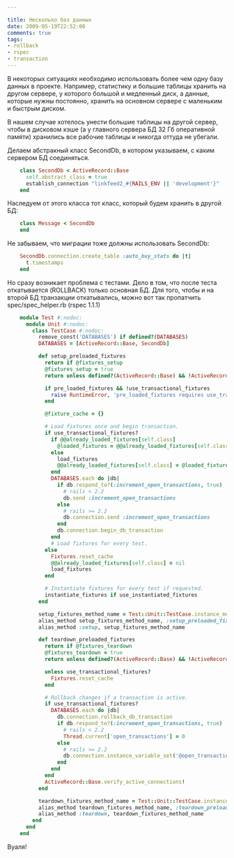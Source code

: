 ```yaml
---

title: Несколько баз данных
date: 2009-05-19T22:52:00
comments: true
tags: 
- rollback
- rspec
- transaction
---
```


В некоторых ситуациях необходимо использовать более чем одну базу данных в проекте. Например, статистику и большие
таблицы хранить на другом сервере, у которого большой и медленный диск, а данные, которые нужны постоянно, хранить на
основном сервере с маленьким и быстрым диском.

В нашем случае хотелось унести большие таблицы на другой сервер, чтобы в дисковом кэше (а у главного сервера БД 32 Гб
оперативной памяти) хранились все рабочие таблицы и никогда оттуда не убегали.

Делаем абстракный класс SecondDb, в котором указываем, с каким сервером БД соединяться.

``` ruby
    class SecondDb < ActiveRecord::Base
      self.abstract_class = true
      establish_connection "linkfeed2_#{RAILS_ENV || 'development'}"
    end
```

Наследуем от этого класса тот класс, который будем хранить в другой БД:

``` ruby
    class Message < SecondDb
    end
```


Не забываем, что миграции тоже должны использовать SecondDb:

``` ruby
    SecondDb.connection.create_table :auto_buy_stats do |t|
      t.timestamps
    end
```

Но сразу возникает проблема с тестами. Дело в том, что после теста откатывается (ROLLBACK) только основная БД. Для того,
чтобы и на второй БД транзакции откатывались, можно вот так пропатчить spec/spec_helper.rb (rspec 1.1.1)

``` ruby
    module Test #:nodoc:
      module Unit #:nodoc:
        class TestCase #:nodoc:
          remove_const('DATABASES') if defined?(DATABASES)
          DATABASES = [ActiveRecord::Base, SecondDb]

          def setup_preloaded_fixtures
            return if @fixtures_setup
            @fixtures_setup = true
            return unless defined?(ActiveRecord::Base) && !ActiveRecord::Base.configurations.blank?

            if pre_loaded_fixtures && !use_transactional_fixtures
              raise RuntimeError, 'pre_loaded_fixtures requires use_transactional_fixtures'
            end

            @fixture_cache = {}

            # Load fixtures once and begin transaction.
            if use_transactional_fixtures?
              if @@already_loaded_fixtures[self.class]
                @loaded_fixtures = @@already_loaded_fixtures[self.class]
              else
                load_fixtures
                @@already_loaded_fixtures[self.class] = @loaded_fixtures
              end
              DATABASES.each do |db|
                if db.respond_to?(:increment_open_transactions, true)
                  # rails < 2.2
                  db.send :increment_open_transactions
                else
                  # rails >= 2.2
                  db.connection.send :increment_open_transactions
                end
                db.connection.begin_db_transaction
              end
              # Load fixtures for every test.
            else
              Fixtures.reset_cache
              @@already_loaded_fixtures[self.class] = nil
              load_fixtures
            end

            # Instantiate fixtures for every test if requested.
            instantiate_fixtures if use_instantiated_fixtures
          end

          setup_fixtures_method_name = Test::Unit::TestCase.instance_methods.include?('setup_fixtures') ? :setup_fixtures : :setup_with_fixtures
          alias_method setup_fixtures_method_name, :setup_preloaded_fixtures
          alias_method :setup, setup_fixtures_method_name

          def teardown_preloaded_fixtures
            return if @fixtures_teardown
            @fixtures_teardown = true
            return unless defined?(ActiveRecord::Base) && !ActiveRecord::Base.configurations.blank?

            unless use_transactional_fixtures?
              Fixtures.reset_cache
            end

            # Rollback changes if a transaction is active.
            if use_transactional_fixtures?
              DATABASES.each do |db|
                db.connection.rollback_db_transaction
                if db.respond_to?(:increment_open_transactions, true)
                  # rails < 2.2
                  Thread.current['open_transactions'] = 0
                else
                  # rails >= 2.2
                  db.connection.instance_variable_set('@open_transactions',0)
                end
              end
            end
            ActiveRecord::Base.verify_active_connections!
          end

          teardown_fixtures_method_name = Test::Unit::TestCase.instance_methods.include?('teardown_fixtures') ? :teardown_fixtures : :teardown_with_fixtures
          alias_method teardown_fixtures_method_name, :teardown_preloaded_fixtures
          alias_method :teardown, teardown_fixtures_method_name
        end
      end
    end
```

Вуаля!
